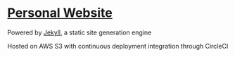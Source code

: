 # [Personal Website](www.ipnicholson.com)

Powered by [Jekyll](https://jekyllrb.com/), a static site generation engine

Hosted on AWS S3 with continuous deployment integration through CircleCI

